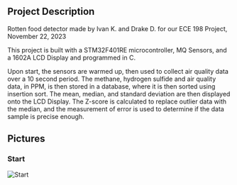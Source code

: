 ## Project Description
Rotten food detector made by Ivan K. and Drake D. for our ECE 198 Project, November 22, 2023

This project is built with a STM32F401RE microcontroller, MQ Sensors, and a 1602A LCD Display and programmed in C. 

Upon start, the sensors are warmed up, then used to collect air quality data over a 10 second period. The methane, hydrogen sulfide and air quality data, in PPM, is then stored in a database, where it is then sorted using insertion sort.
The mean, median, and standard deviation are then displayed onto the LCD Display. The Z-score is calculated to replace outlier data with the median, and the measurement of error is used to determine if the data sample is precise enough.
## Pictures

### Start

![Start](pictures/IMG_4891.png)


